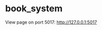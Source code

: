 # book_system

View page on port 5017: 
<a href="http://127.0.0.1:5017" target="_blank">http://127.0.0.1:5017</a>
